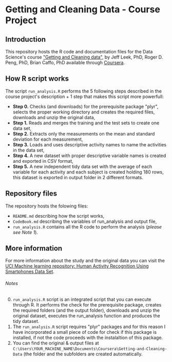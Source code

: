 Getting and Cleaning Data - Course Project
==========================================

## Introduction

This repository hosts the R code and documentation files for the Data Science's course ["Getting and Cleaning data"](http://www.coursera.org/course/getdata), by Jeff Leek, PhD, Roger D. Peng, PhD, Brian Caffo, PhD  available through [Coursera](http://www.coursera.org).

## How R script works

The script `run_analysis.R` performs the 5 following steps described in the course project's description + 1 step that makes this script more powerfull:

* **Step 0.** Checks (and downloads) for the prerequisite package "plyr", selects the proper working directory and creates the required files, downloads and unzip the original data,
* **Step 1.** Reads and merges the training and the test sets to create one data set,
* **Step 2.** Extracts only the measurements on the mean and standard deviation for each measurement,
* **Step 3.** Loads and uses descriptive activity names to name the activities in the data set,
* **Step 4.** A new dataset with proper descriptive variable names is created and exported in CSV format,
* **Step 5.** A new independent tidy data set with the average of each variable for each activity and each subject is created holding 180 rows, this dataset is exported in output folder in 2 different formats.

## Repository files

The repository hosts the folowing files:

* `README.md` describing how the script works,
* `CodeBook.md` describing the variables of run_analysis and output file,
* `run_analysis.R` contains all the R code to perform the analysis (*please see Note 1*).

## More information

For more information about the study and the original data you can visit the [UCI Machine learning repository: Human Activity Recognition Using Smartphones Data Set](http://archive.ics.uci.edu/ml/datasets/Human+Activity+Recognition+Using+Smartphones).

###### *Notes*
0. `run_analysis.R` script is an integrated script that you can execute through R. It performs the check for the prerequisite package, creates the required folders (and the output folder), downloads and unzip the original dataset, executes the run_analysis function and produces the tidy dataset.
1. The `run_analysis.R` script requires "plyr" packages and for this reason I have incorporated a small piece of code for check if this package is installed, if not the code proceeds with the instalaltion of this package.
2. You can find the original & output files at `C:\Users\YOUR_MACHINE_NAME\Documents\Coursera\Getting-and-Cleaning-Data` (the folder and the subfolders are created automatically.
